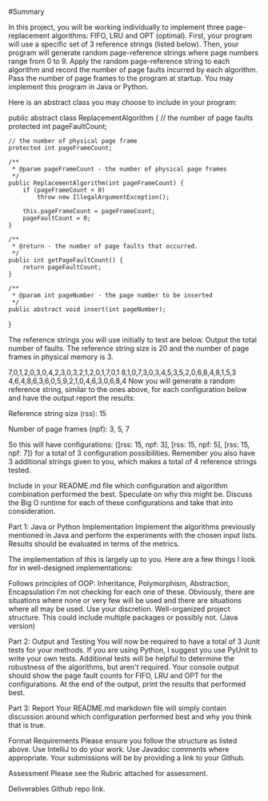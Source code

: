 #Summary

In this project, you will be working individually to implement three page-replacement algorithms: FIFO, LRU and OPT (optimal). First, your program will use a specific set of 3 reference strings (listed below). Then, your program will generate random page-reference strings where page numbers range from 0 to 9. Apply the random page-reference string to each algorithm and record the number of page faults incurred by each algorithm. Pass the number of page frames to the program at startup. You may implement this program in Java or Python.

Here is an abstract class you may choose to include in your program:

public abstract class ReplacementAlgorithm {
    // the number of page faults
    protected int pageFaultCount;
    
    // the number of physical page frame
    protected int pageFrameCount;
    
    /**
     * @param pageFrameCount - the number of physical page frames
     */
    public ReplacementAlgorithm(int pageFrameCount) {
        if (pageFrameCount < 0)
            throw new IllegalArgumentException();
        
        this.pageFrameCount = pageFrameCount;
        pageFaultCount = 0;
    }
    
    /**
     * @return - the number of page faults that occurred.
     */
    public int getPageFaultCount() {
        return pageFaultCount;
    }
    
    /**
     * @param int pageNumber - the page number to be inserted
     */
    public abstract void insert(int pageNumber); 
}
 

The reference strings you will use initially to test are below. Output the total number of faults. The reference string size is 20 and the number of page frames in physical memory is 3.

7,0,1,2,0,3,0,4,2,3,0,3,2,1,2,0,1,7,0,1
8,1,0,7,3,0,3,4,5,3,5,2,0,6,8,4,8,1,5,3
4,6,4,8,6,3,6,0,5,9,2,1,0,4,6,3,0,6,8,4
Now you will generate a random reference string, similar to the ones above, for each configuration below and have the output report the results:

Reference string size (rss): 15

Number of page frames (npf): 3, 5, 7

 

So this will have configurations: {[rss: 15, npf: 3], [rss: 15, npf: 5], [rss: 15, npf: 7]} for a total of 3 configuration possibilities. Remember you also have 3 additional strings given to you, which makes a total of 4 reference strings tested.

Include in your README.md file which configuration and algorithm combination performed the best. Speculate on why this might be. Discuss the Big O runtime for each of these configurations and take that into consideration.

 

Part 1: Java or Python Implementation
Implement the algorithms previously mentioned in Java and perform the experiments with the chosen input lists. Results should be evaluated in terms of the metrics.

The implementation of this is largely up to you. Here are a few things I look for in well-designed implementations:

Follows principles of OOP: Inheritance, Polymorphism, Abstraction, Encapsulation
I'm not checking for each one of these. Obviously, there are situations where none or very few will be used and there are situations where all may be used. Use your discretion.
Well-organized project structure.
This could include multiple packages or possibly not. (Java version)
 

Part 2: Output and Testing
You will now be required to have a total of 3 Junit tests for your methods. If you are using Python, I suggest you use PyUnit to write your own tests.  Additional tests will be helpful to determine the robustness of the algorithms, but aren't required.
Your console output should show the page fault counts for FIFO, LRU and OPT for the configurations. At the end of the output, print the results that performed best.
 

Part 3: Report
Your README.md markdown file will simply contain discussion around which configuration performed best and why you think that is true.

 

Format Requirements
Please ensure you follow the structure as listed above. Use IntelliJ to do your work. Use Javadoc comments where appropriate.
Your submissions will be by providing a link to your Github.
 

Assessment
Please see the Rubric attached for assessment.
 

Deliverables
Github repo link.
